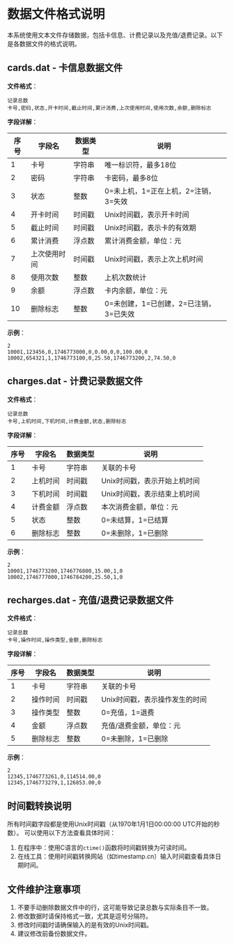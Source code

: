 # 数据文件格式说明

本系统使用文本文件存储数据，包括卡信息、计费记录以及充值/退费记录。以下是各数据文件的格式说明。

## cards.dat - 卡信息数据文件

**文件格式**：
```
记录总数
卡号,密码,状态,开卡时间,截止时间,累计消费,上次使用时间,使用次数,余额,删除标志
```

**字段详解**：

| 序号 | 字段名 | 数据类型 | 说明 |
|------|--------|----------|------|
| 1 | 卡号 | 字符串 | 唯一标识符，最多18位 |
| 2 | 密码 | 字符串 | 卡密码，最多8位 |
| 3 | 状态 | 整数 | 0=未上机，1=正在上机，2=注销，3=失效 |
| 4 | 开卡时间 | 时间戳 | Unix时间戳，表示开卡时间 |
| 5 | 截止时间 | 时间戳 | Unix时间戳，表示卡的有效期 |
| 6 | 累计消费 | 浮点数 | 累计消费金额，单位：元 |
| 7 | 上次使用时间 | 时间戳 | Unix时间戳，表示上次上机时间 |
| 8 | 使用次数 | 整数 | 上机次数统计 |
| 9 | 余额 | 浮点数 | 卡内余额，单位：元 |
| 10 | 删除标志 | 整数 | 0=未创建，1=已创建，2=已注销，3=已失效 |

**示例**：
```
2
10001,123456,0,1746773000,0,0.00,0,0,100.00,0
10002,654321,1,1746773100,0,25.50,1746773200,2,74.50,0
```

## charges.dat - 计费记录数据文件

**文件格式**：
```
记录总数
卡号,上机时间,下机时间,计费金额,状态,删除标志
```

**字段详解**：

| 序号 | 字段名 | 数据类型 | 说明 |
|------|--------|----------|------|
| 1 | 卡号 | 字符串 | 关联的卡号 |
| 2 | 上机时间 | 时间戳 | Unix时间戳，表示开始上机时间 |
| 3 | 下机时间 | 时间戳 | Unix时间戳，表示结束上机时间 |
| 4 | 计费金额 | 浮点数 | 本次消费金额，单位：元 |
| 5 | 状态 | 整数 | 0=未结算，1=已结算 |
| 6 | 删除标志 | 整数 | 0=未删除，1=已删除 |

**示例**：
```
2
10001,1746773200,1746776800,15.00,1,0
10002,1746777000,1746784200,25.50,1,0
```

## recharges.dat - 充值/退费记录数据文件

**文件格式**：
```
记录总数
卡号,操作时间,操作类型,金额,删除标志
```

**字段详解**：

| 序号 | 字段名 | 数据类型 | 说明 |
|------|--------|----------|------|
| 1 | 卡号 | 字符串 | 关联的卡号 |
| 2 | 操作时间 | 时间戳 | Unix时间戳，表示操作发生的时间 |
| 3 | 操作类型 | 整数 | 0=充值，1=退费 |
| 4 | 金额 | 浮点数 | 充值/退费金额，单位：元 |
| 5 | 删除标志 | 整数 | 0=未删除，1=已删除 |

**示例**：
```
2
12345,1746773261,0,114514.00,0
12345,1746773279,1,126853.00,0
```

## 时间戳转换说明

所有时间戳字段都是使用Unix时间戳（从1970年1月1日00:00:00 UTC开始的秒数）。
可以使用以下方法查看具体时间：

1. 在程序中：使用C语言的`ctime()`函数将时间戳转换为可读时间。
2. 在线工具：使用时间戳转换网站（如timestamp.cn）输入时间戳查看具体日期时间。

## 文件维护注意事项

1. 不要手动删除数据文件中的行，这可能导致记录总数与实际条目不一致。
2. 修改数据时请保持格式一致，尤其是逗号分隔符。
3. 修改时间戳时请确保输入的是有效的Unix时间戳。
4. 建议修改前备份数据文件。
